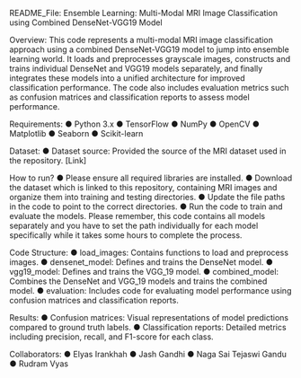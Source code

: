 
README_File: Ensemble Learning: Multi-Modal MRI Image Classification using Combined DenseNet-VGG19 Model 

Overview:
This code represents a multi-modal MRI image classification approach using a combined DenseNet-VGG19 model to jump into ensemble learning world. It loads and preprocesses grayscale images, constructs and trains individual DenseNet and VGG19 models separately, and finally integrates these models into a unified architecture for improved classification performance. The code also includes evaluation metrics such as confusion matrices and classification reports to assess model performance.

Requirements:
●	Python 3.x
●	TensorFlow
●	NumPy
●	OpenCV
●	Matplotlib
●	Seaborn
●	Scikit-learn

Dataset:
●	Dataset source: Provided the source of the MRI dataset used in the repository. [Link]

How to run?
●	Please ensure all required libraries are installed.
●	Download the dataset which is linked to this repository, containing MRI images and organize them into training and testing directories.
●	Update the file paths in the code to point to the correct directories.
●	Run the code to train and evaluate the models. Please remember, this code contains all models separately and you have to set the path individually for each model specifically while it takes some hours to complete the process.

Code Structure:
●	load_images: Contains functions to load and preprocess images.
●	densenet_model: Defines and trains the DenseNet model.
●	vgg19_model: Defines and trains the VGG_19 model.
●	combined_model: Combines the DenseNet and VGG_19 models and trains the combined model.
●	evaluation: Includes code for evaluating model performance using confusion matrices and classification reports.

Results:
●	Confusion matrices: Visual representations of model predictions compared to ground truth labels.
●	Classification reports: Detailed metrics including precision, recall, and F1-score for each class.

Collaborators:
●	Elyas Irankhah
●	Jash Gandhi
●	Naga Sai Tejaswi Gandu
●	Rudram Vyas

